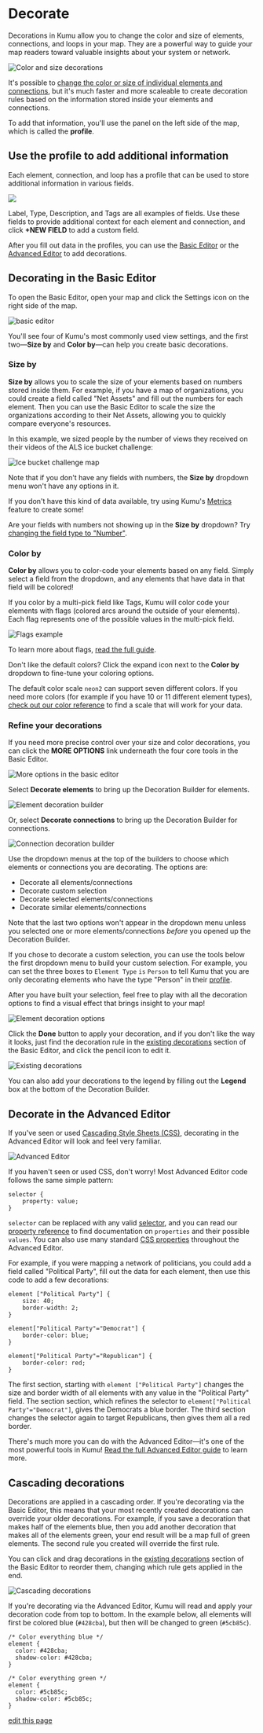 # Decorate

Decorations in Kumu allow you to change the color and size of elements, connections, and loops in your map. They are a powerful way to guide your map readers toward valuable insights about your system or network.

![Color and size decorations](/images/color-size-decorations.png)

It's possible to [change the color or size of individual elements and connections](/faq/how-do-i-decorate-a-single-element-or-connection.md), but it's much faster and more scaleable to create decoration rules based on the  information stored inside your elements and connections.

To add that information, you'll use the panel on the left side of the map, which is called the **profile**.

## Use the profile to add additional information

Each element, connection, and loop has a profile that can be used to store additional information in various fields.

<img src="/images/introduction-profile.png" class="plain">

Label, Type, Description, and Tags are all examples of fields. Use these fields to provide additional context for each element and connection, and click **+NEW FIELD** to add a custom field.

After you fill out data in the profiles, you can use the [Basic Editor](/overview/view-editors.md#basic-editor) or the [Advanced Editor](/overview/view-editors.md#advanced-editor) to add decorations.

## Decorating in the Basic Editor

To open the Basic Editor, open your map and click the Settings icon <i class="fa fa-sliders"></i> on the right side of the map.

![basic editor](/images/overview-basic-editor.png)

You'll see four of Kumu's most commonly used view settings, and the first two—**Size by** and **Color by**—can help you create basic decorations.

### Size by

**Size by** allows you to scale the size of your elements based on numbers stored inside them. For example, if you have a map of organizations, you could create a field called "Net Assets" and fill out the numbers for each element. Then you can use the Basic Editor to scale the size the organizations according to their Net Assets, allowing you to quickly compare everyone's resources.

In this example, we sized people by the number of views they received on their videos of the ALS ice bucket challenge:

![Ice bucket challenge map](/images/size-scaled-elements.png)

Note that if you don't have any fields with numbers, the **Size by** dropdown menu won't have any options in it.

If you don't have this kind of data available, try using Kumu's [Metrics](/guides/metrics.md) feature to create some!

<p class="alert alert-warning">
    Are your fields with numbers not showing up in the <b>Size by</b> dropdown? Try <a href="/guides/fields.md#customize-a-field">changing the field type to "Number"</a>.
</p>


### Color by

**Color by** allows you to color-code your elements based on any field. Simply select a field from the dropdown, and any elements that have data in that field will be colored!

If you color by a multi-pick field like Tags, Kumu will color code your elements with flags (colored arcs around the outside of your elements). Each flag represents one of the possible values in the multi-pick field.

![Flags example](/images/flags-auto.png)

To learn more about flags, [read the full guide](/guides/flags.md).

Don't like the default colors? Click the expand icon <i class="fa fa-angle-down"></i> next to the **Color by** dropdown to fine-tune your coloring options.

The default color scale `neon2` can support seven different colors. If you need more colors (for example if you have 10 or 11 different element types), [check out our color reference](/guides/color-reference.md) to find a scale that will work for your data.


### Refine your decorations

If you need more precise control over your size and color decorations, you can click the **MORE OPTIONS** link underneath the four core tools in the Basic Editor.

![More options in the basic editor](/images/overview-customize-this-view.png)

Select **Decorate elements** to bring up the Decoration Builder for elements.

![Element decoration builder](/images/element-decoration-builder.png)

Or, select **Decorate connections** to bring up the Decoration Builder for connections.

![Connection decoration builder](/images/connection-decoration-builder.png)

Use the dropdown menus at the top of the builders to choose which elements or connections you are decorating. The options are:

- Decorate all elements/connections
- Decorate custom selection
- Decorate selected elements/connections
- Decorate similar elements/connections

Note that the last two options won't appear in the dropdown menu unless you selected one or more elements/connections *before* you opened up the Decoration Builder.

If you chose to decorate a custom selection, you can use the tools below the first dropdown menu to build your custom selection. For example, you can set the three boxes to `Element Type` `is` `Person` to tell Kumu that you are only decorating elements who have the type "Person" in their [profile](/guides/profiles.md).

After you have built your selection, feel free to play with all the decoration options to find a visual effect that brings insight to your map!

![Element decoration options](/images/element-decorations.jpeg)

Click the **Done** button to apply your decoration, and if you don't like the way it looks, just find the decoration rule in the [existing decorations](/overview/view-editors.md#existing-decorations) section of the Basic Editor, and click the pencil icon to edit it.

![Existing decorations](/images/basic-editor-existing-decorations.png)

You can also add your decorations to the legend by filling out the **Legend** box at the bottom of the Decoration Builder.


## Decorate in the Advanced Editor

If you've seen or used [Cascading Style Sheets (CSS)](https://developer.mozilla.org/en-US/docs/Web/CSS), decorating in the Advanced Editor will look and feel very familiar.

![Advanced Editor](/images/advanced-editor-hf.png)

If you haven't seen or used CSS, don't worry! Most Advanced Editor code follows the same simple pattern:
```
selector {
    property: value;
}
```
`selector` can be replaced with any valid [selector](/guides/selectors.md), and you can read our [property reference](/guides/property-reference.md) to find documentation on `properties` and their possible `values`. You can also use many standard [CSS properties](https://developer.mozilla.org/en-US/docs/Web/CSS/Reference) throughout the Advanced Editor.

For example, if you were mapping a network of politicians, you could add a field called "Political Party", fill out the data for each element, then use this code to add a few decorations:

```
element ["Political Party"] {
    size: 40;
    border-width: 2;
}

element["Political Party"="Democrat"] {
    border-color: blue;
}

element["Political Party"="Republican"] {
    border-color: red;
}
```

The first section, starting with `element ["Political Party"]` changes the size and border width of all elements with any value in the "Political Party" field. The section section, which refines the selector to `element["Political Party"="Democrat"]`, gives the Democrats a blue border. The third section changes the selector again to target Republicans, then gives them all a red border.

There's much more you can do with the Advanced Editor—it's one of the most powerful tools in Kumu! [Read the full Advanced Editor guide](/guides/views-advanced.md) to learn more.


## Cascading decorations

Decorations are applied in a cascading order. If you're decorating via the Basic Editor, this means that your most recently created decorations can override your older decorations. For example, if you save a decoration that makes half of the elements blue, then you add another decoration that makes all of the elements green, your end result will be a map full of green elements. The second rule you created will override the first rule.

You can click and drag decorations in the [existing decorations](/overview/view-editors.md#existing-decorations) section of the Basic Editor to reorder them, changing which rule gets applied in the end.

![Cascading decorations](/images/cascading-decorations.gif)

If you're decorating via the Advanced Editor, Kumu will read and apply your decoration code from top to bottom. In the example below, all elements will first be colored blue (`#428cba`), but then will be changed to green (`#5cb85c`).

```
/* Color everything blue */
element {
  color: #428cba;
  shadow-color: #428cba;
}

/* Color everything green */
element {
  color: #5cb85c;
  shadow-color: #5cb85c;
}
```

<span class="edit-link"><a href="https://github.com/kumu/docs/blob/master/guides/decorate.md" target="_blank"><i class="fa fa-github"></i> edit this page</a></span>
